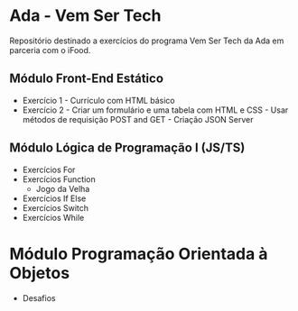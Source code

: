 # Ada - Vem Ser Tech
Repositório destinado a exercícios do programa Vem Ser Tech da Ada em parceria com o iFood.

## Módulo Front-End Estático
- Exercício 1 - Currículo com HTML básico
- Exercício 2 - Criar um formulário e uma tabela com HTML e CSS - Usar métodos de requisição POST and GET - Criação JSON Server

## Módulo Lógica de Programação I (JS/TS)
- Exercícios For
- Exercícios Function
  - Jogo da Velha
- Exercícios If Else
- Exercícios Switch
- Exercícios While


# Módulo Programação Orientada à Objetos
- Desafios
  
